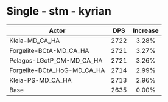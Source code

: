# Single - stm - kyrian
| Actor | DPS | Increase |
|---|:---:|:---:|
|Kleia-MD_CA_HA|2722|3.28%|
|Forgelite-BCtA-MD_CA_HA|2721|3.27%|
|Pelagos-LGotP_CM-MD_CA_HA|2721|3.26%|
|Forgelite-BCtA_HoG-MD_CA_HA|2714|2.99%|
|Kleia-PS-MD_CA_HA|2713|2.96%|
|Base|2635|0.00%|
